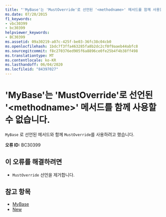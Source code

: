```yaml
---
title: "'MyBase'는 'MustOverride'로 선언된 '<methodname>' 메서드를 함께 사용할 수 없습니다."
ms.date: 07/20/2015
f1_keywords:
- vbc30399
- bc30399
helpviewer_keywords:
- BC30399
ms.assetid: 09a30219-a07c-425f-be03-36fc38c04cb0
ms.openlocfilehash: 1bdc7f3ffa463285fa8b2dc2cf0f9aaeb44abfc8
ms.sourcegitcommit: f8c270376ed905f6a8896ce0fe25b4f4b38ff498
ms.translationtype: MT
ms.contentlocale: ko-KR
ms.lasthandoff: 06/04/2020
ms.locfileid: "84397027"
---
```

# <a name="mybase-cannot-be-used-with-method-methodname-because-it-is-declared-mustoverride"></a>'MyBase'는 'MustOverride'로 선언된 '\<methodname>' 메서드를 함께 사용할 수 없습니다.
`MyBase` 로 선언된 메서드와 함께 `MustOverride`를 사용하려고 했습니다.  
  
 **오류 ID:** BC30399  
  
## <a name="to-correct-this-error"></a>이 오류를 해결하려면  
  
- `MustOverride` 선언을 제거합니다.  
  
## <a name="see-also"></a>참고 항목

- [MyBase](../programming-guide/program-structure/me-my-mybase-and-myclass.md#mybase)
- [New](../language-reference/modifiers/mustoverride.md)
